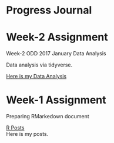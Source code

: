 # Progress Journal

# Week-2 Assignment

Week-2 ODD 2017 January Data Analysis

Data analysis via tidyverse.

[Here is my Data Analysis](week2/WEEK2ODD012017.html)<br>



# Week-1 Assignment

Preparing RMarkedown document

[R Posts](W1_Assignment.html) <br>
Here is my posts.
